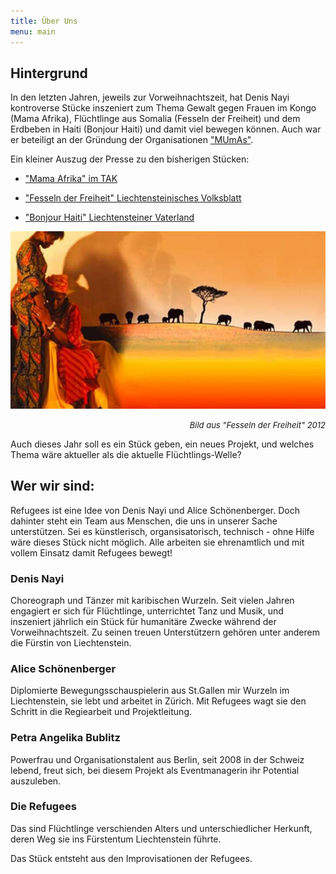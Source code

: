 ```yaml
---
title: Über Uns
menu: main
---
```

## Hintergrund
In den letzten Jahren, jeweils zur Vorweihnachtszeit, hat Denis Nayi kontroverse Stücke inszeniert zum Thema Gewalt gegen Frauen im Kongo (Mama Afrika), Flüchtlinge aus Somalia (Fesseln der Freiheit) und dem Erdbeben in Haiti (Bonjour Haiti) und damit viel bewegen können. Auch war er beteiligt an der Gründung der Organisationen ["MUmAs"](http://www.mumas.li/).

Ein kleiner Auszug der Presse zu den bisherigen Stücken: 

* ["Mama Afrika" im TAK](http://www.tak.li/Auffuehrung.aspx?shmid=488&shact=-873150148&shmiid=GpT39Cfr0Mw__eql__)

* ["Fesseln der Freiheit" Liechtensteinisches Volksblatt](http://www.volksblatt.li/nachricht.aspx?id=49659&src=vb)

* ["Bonjour Haiti" Liechtensteiner Vaterland](http://www.vaterland.li/liechtenstein/kultur/Benefiz-Theater-Bonjour-Haiti-im-TAK;art175,90414)

<center><img src="/fesselnderfreiheit.jpg"/></center>
<P ALIGN="RIGHT"><FONT SIZE="2"><i>Bild aus "Fesseln der Freiheit" 2012</i></FONT SIZE="2"></P ALIGN="RIGHT">

Auch dieses Jahr soll es ein Stück geben, ein neues Projekt, und welches Thema wäre aktueller als die aktuelle Flüchtlings-Welle? 


## Wer wir sind: 

Refugees ist eine Idee von Denis Nayi und Alice Schönenberger. Doch dahinter steht ein Team aus Menschen, die uns in unserer Sache unterstützen. Sei es künstlerisch, organsisatorisch, technisch - ohne Hilfe wäre dieses Stück nicht möglich. Alle arbeiten sie ehrenamtlich und mit vollem Einsatz damit Refugees bewegt! 
### Denis Nayi
Choreograph und Tänzer mit karibischen Wurzeln. Seit vielen Jahren engagiert er sich für Flüchtlinge, unterrichtet Tanz und Musik, und inszeniert jährlich ein Stück für humanitäre Zwecke während der Vorweihnachtszeit. Zu seinen treuen Unterstützern gehören unter anderem die Fürstin von Liechtenstein.

### Alice Schönenberger
Diplomierte Bewegungsschauspielerin aus St.Gallen mir Wurzeln im Liechtenstein, sie lebt und arbeitet in Zürich. Mit Refugees wagt sie den Schritt in die Regiearbeit und Projektleitung.

### Petra Angelika Bublitz
Powerfrau und Organisationstalent aus Berlin, seit 2008  in der Schweiz lebend, freut sich, bei diesem Projekt als Eventmanagerin ihr Potential auszuleben. 

### Die Refugees
Das sind Flüchtlinge verschienden Alters und unterschiedlicher Herkunft, deren Weg sie ins Fürstentum Liechtenstein führte. 

Das Stück entsteht aus den Improvisationen der Refugees. 
